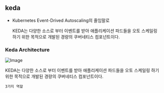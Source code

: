 ## keda
- Kubernetes Event-Drived Autoscaling의 줄임말로
  
  KEDA는 다양한 소스로 부터 이벤트를 받아 애플리케이션 파드들을 오토 스케일링 하기 위한 목적으로 개발된 경량의 쿠버네티스 컴포넌트이다.

### Keda Architecture

![Image](https://github.com/user-attachments/assets/3da9d0a7-82a3-4290-80dd-159b1111b5ea)

KEDA는 다양한 소스로 부터 이벤트를 받아 애플리케이션 파드들을 오토 스케일링 하기 위한 목적으로 개발된 경량의 쿠버네티스 컴포넌트이다.

`3가지 역할`